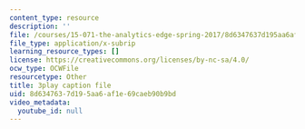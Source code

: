 ```yaml
---
content_type: resource
description: ''
file: /courses/15-071-the-analytics-edge-spring-2017/8d6347637d195aa6af1e69caeb90b9bd_ruFpq-_wpc0.vtt
file_type: application/x-subrip
learning_resource_types: []
license: https://creativecommons.org/licenses/by-nc-sa/4.0/
ocw_type: OCWFile
resourcetype: Other
title: 3play caption file
uid: 8d634763-7d19-5aa6-af1e-69caeb90b9bd
video_metadata:
  youtube_id: null
---
```

